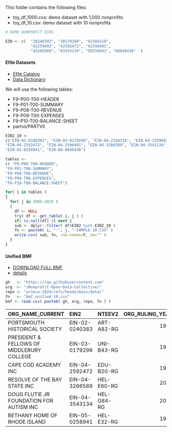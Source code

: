 This folder contains the following files: 

- toy_df_1000.cvs: demo dataset with 1,000 nonprofits
- toy_df_10.csv: demo dataset with 10 nonprofits

```r
# DEMO NONPROFIT EINS 

EIN <- c(  "20240383", "30179298", "42104310",
           "42259692", "42592472", "42596491",
           "43266589", "43543134", "50258941", "60840436"  )
```

#### Efile Datasets

- [Efile Catalog](https://nccs.urban.org/nccs/catalogs/catalog-efile.html)
- [Data Dictionary](https://nonprofit-open-data-collective.github.io/irs990efile/data-dictionary/data-dictionary.html)

We will use the following tables: 

- F9-P00-T00-HEADER
- F9-P01-T00-SUMMARY
- F9-P08-T00-REVENUE
- F9-P09-T00-EXPENSES
- F9-P10-T00-BALANCE-SHEET
- partvii/PARTVII

```r
EIN2_10 <- 
c("EIN-02-0240383", "EIN-03-0179298", "EIN-04-2104310", "EIN-04-2259692", 
"EIN-04-2592472", "EIN-04-2596491", "EIN-04-3266589", "EIN-04-3543134", 
"EIN-05-0258941", "EIN-06-0840436")

tables <- 
c( "F9-P00-T00-HEADER",
"F9-P01-T00-SUMMARY",
"F9-P08-T00-REVENUE",
"F9-P09-T00-EXPENSES",
"F9-P10-T00-BALANCE-SHEET")

for( i in tables )
{
  for( j in 2009:2020 )
  { 
    df <- NULL
    try( df <- get_table( i, j ) )
    if( is.null(df) ){ next }
    sub <- dplyr::filter( df$EIN2 %in% EIN2_10 )
    fn <- paste0( i, "-", j, "-SAMPLE-10.CSV" )
    write.csv( sub, fn, row.names=F, na="" )
  }
}
```



#### Unified BMF 

- [DOWNLOAD FULL BMF](https://nccsdata.s3.amazonaws.com/harmonized/bmf/unified/BMF_UNIFIED_V1.1.csv) 
- [details](https://nccs.urban.org/nccs/datasets/bmf/) 

```r
gh   <- "https://raw.githubusercontent.com"
org  <- "/Nonprofit-Open-Data-Collective/"
repo <- "arnova-2024/refs/heads/main/data/"
fn   <- "bmf_unified_10.csv"
bmf <- read.csv( paste0( gh, org, repo, fn ) )
```

|ORG_NAME_CURRENT                          |EIN2           |NTEEV2     | ORG_RULING_YEAR|
|:-----------------------------------------|:--------------|:----------|---------------:|
|PORTSMOUTH HISTORICAL SOCIETY             |EIN-02-0240383 |ART-A82-RG |            1993|
|PRESIDENT & FELLOWS OF MIDDLEBURY COLLEGE |EIN-03-0179298 |UNI-B43-RG |            1944|
|CAPE COD ACADEMY INC                      |EIN-04-2592472 |EDU-B20-RG |            1977|
|RESOLVE OF THE BAY STATE INC              |EIN-04-3266589 |HEL-E60-RG |            2010|
|DOUG FLUTIE JR FOUNDATION FOR AUTISM INC  |EIN-04-3543134 |HEL-G84-RG |            2001|
|BETHANY HOME OF RHODE ISLAND              |EIN-05-0258941 |HEL-E32-RG |            1943|

